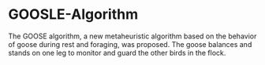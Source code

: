 # GOOSLE-Algorithm
The GOOSE algorithm, a new metaheuristic algorithm based on the behavior of goose during rest and foraging, was proposed. The goose balances and stands on one leg to monitor and guard the other birds in the flock. 
